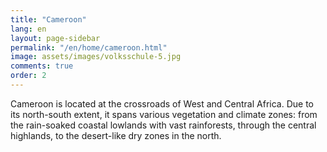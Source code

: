 ```yaml
---
title: "Cameroon"
lang: en
layout: page-sidebar
permalink: "/en/home/cameroon.html"
image: assets/images/volksschule-5.jpg
comments: true
order: 2
---
```


Cameroon is located at the crossroads of West and Central Africa. Due to its north-south extent, it spans various vegetation and climate zones: from the rain-soaked coastal lowlands with vast rainforests, through the central highlands, to the desert-like dry zones in the north.
